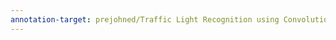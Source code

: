 ```yaml
---
annotation-target: prejohned/Traffic Light Recognition using Convolutional Neural Networks:.pdf
---
```

